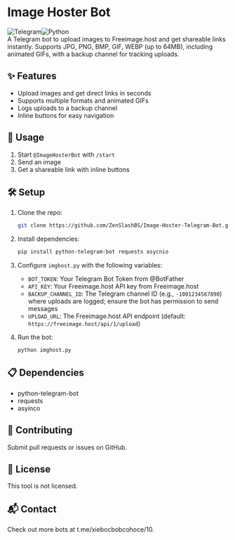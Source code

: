 # Image Hoster Bot

![Telegram](https://img.shields.io/badge/Telegram-Bot-blue?logo=telegram)![Python](https://img.shields.io/badge/Python-3.8+-blue?logo=python)<br> A Telegram bot to upload images to Freeimage.host and get shareable links instantly. Supports JPG, PNG, BMP, GIF, WEBP (up to 64MB), including animated GIFs, with a backup channel for tracking uploads.

## ✨ Features

- Upload images and get direct links in seconds
- Supports multiple formats and animated GIFs
- Logs uploads to a backup channel
- Inline buttons for easy navigation

## 🚀 Usage

1. Start `@ImageHosterBot` with `/start`
2. Send an image
3. Get a shareable link with inline buttons

## 🛠️ Setup

1. Clone the repo:

   ```bash
   git clone https://github.com/ZenSlashBS/Image-Hoster-Telegram-Bot.git
   ```

2. Install dependencies:

   ```bash
   pip install python-telegram-bot requests asycnio
   ```

3. Configure `imghost.py` with the following variables:

   - `BOT_TOKEN`: Your Telegram Bot Token from @BotFather
   - `API_KEY`: Your Freeimage.host API key from Freeimage.host
   - `BACKUP_CHANNEL_ID`: The Telegram channel ID (e.g., `-1001234567890`) where uploads are logged; ensure the bot has permission to send messages
   - `UPLOAD_URL`: The Freeimage.host API endpoint (default: `https://freeimage.host/api/1/upload`)

4. Run the bot:

   ```bash
   python imghost.py
   ```

## 📋 Dependencies

- python-telegram-bot
- requests
- asyinco

## 🤝 Contributing

Submit pull requests or issues on GitHub.

## 📜 License

This tool is not licensed.

## 📬 Contact

Check out more bots at t.me/xiebocbobcohoce/10.
